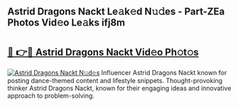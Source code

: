 ## Astrid Dragons Nackt Le𝚊k𝚎d N𝚞𝚍es - Part-ZEa Photos Vid𝚎o Le𝚊ks ifj8m

# <h2><a href="http://fb2o43.evod.top/?m=Astrid+Dragons+Nackt">🔗 👉🔴 Astrid Dragons Nackt Vid𝚎o Ph𝚘t𝚘s</a></h2>

[![Astrid Dragons Nackt N𝚞d𝚎s](https://i.imgur.com/8V9OHl7.gif)](http://fb2o43.evod.top/?m=Astrid+Dragons+Nackt)
Influencer Astrid Dragons Nackt known for posting dance-themed content and lifestyle snippets. Thought-provoking thinker Astrid Dragons Nackt, known for their engaging ideas and innovative approach to problem-solving. 
